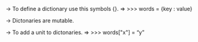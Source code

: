 → To define a dictionary use this symbols {}.
   ⇒ >>> words = {key : value}

→ Dictonaries are mutable.

→ To add a unit to dictonaries.
   ⇒ >>> words["x"] = “y”